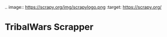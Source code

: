 .. image:: https://scrapy.org/img/scrapylogo.png
   :target: https://scrapy.org/
   
TribalWars Scrapper
===================
